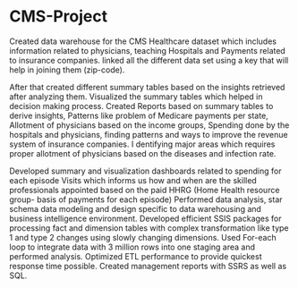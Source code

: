# CMS-Project
Created data warehouse for the CMS Healthcare dataset which includes information related to physicians, 
teaching Hospitals and Payments related to insurance companies. linked all the different data set 
using a key that will help in joining them (zip-code). 

After that created different summary tables based on the insights retrieved after analyzing them. 
Visualized the summary tables which helped in decision making process. 
Created Reports based on summary tables to derive insights, Patterns like problem of Medicare payments per state, 
Allotment of physicians based on the income groups, Spending done by the hospitals and physicians, 
finding patterns and ways to improve the revenue system of insurance companies. I
dentifying major areas which requires proper allotment of physicians based on the diseases and infection rate.  

Developed summary and visualization dashboards related to spending for each episode Visits which informs us how and when are the skilled professionals appointed based on the paid HHRG (Home Health resource group- basis of payments for each episode)  Performed data analysis, star schema data modeling and design specific to data warehousing and business intelligence environment. 
Developed efficient SSIS packages for processing fact and dimension tables with complex transformation like type 1 and type 2 changes using slowly changing dimensions. Used For-each loop to integrate data with 3 million rows into one staging area and performed analysis. Optimized ETL performance to provide quickest response time possible. Created management reports with SSRS as well as SQL. 
